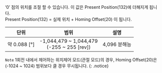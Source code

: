 ‘0’ 점의 위치를 조절 할 수 있습니다. 이 값은 Present Position(132)에 더해지게 됩니다.  
Present Position(132) = 실제 위치 + Homing Offset(20) 이 됩니다.

|단위|범위|설명|
| :---: | :---: | :---: |
|약 0.088 [&deg;]|-1,044,479 ~ 1,044,479<br />(-255 ~ 255 [rev])|4,096 분해능|

`Note` 1회전 내에서 제어하는 위치제어 모드(관절 모드)의 경우, Homing Offset(20)은 (-1024 ~ 1024) 범위보다 클 경우 무시됩니다.
{: .notice}
